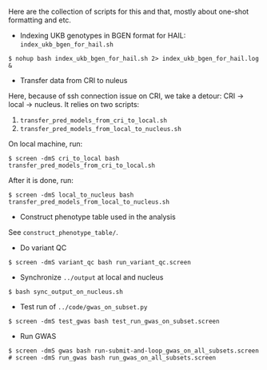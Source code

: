 Here are the collection of scripts for this and that, mostly about one-shot formatting and etc.

* Indexing UKB genotypes in BGEN format for HAIL: `index_ukb_bgen_for_hail.sh`

```
$ nohup bash index_ukb_bgen_for_hail.sh 2> index_ukb_bgen_for_hail.log &
```

* Transfer data from CRI to nuleus

Here, because of ssh connection issue on CRI, we take a detour: CRI -> local -> nucleus.
It relies on two scripts: 

1. `transfer_pred_models_from_cri_to_local.sh`
2. `transfer_pred_models_from_local_to_nucleus.sh`

On local machine, run:

```
$ screen -dmS cri_to_local bash transfer_pred_models_from_cri_to_local.sh
```

After it is done, run:

```
$ screen -dmS local_to_nucleus bash transfer_pred_models_from_local_to_nucleus.sh
```

* Construct phenotype table used in the analysis

See `construct_phenotype_table/`.

* Do variant QC

```
$ screen -dmS variant_qc bash run_variant_qc.screen
```

* Synchronize `../output` at local and nucleus

```
$ bash sync_output_on_nucleus.sh
``` 

* Test run of `../code/gwas_on_subset.py` 

```
$ screen -dmS test_gwas bash test_run_gwas_on_subset.screen
```

* Run GWAS

```
$ screen -dmS gwas bash run-submit-and-loop_gwas_on_all_subsets.screen  # screen -dmS run_gwas bash run_gwas_on_all_subsets.screen
```

